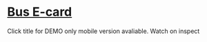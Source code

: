 # [Bus E-card](https://darshan1005.github.io/Bus-e-Card/)
Click title for DEMO only mobile version avaliable. Watch on inspect